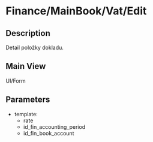 # Finance/MainBook/Vat/Edit

## Description

Detail položky dokladu. 

## Main View

UI/Form

## Parameters

* template:
  * rate
  * id_fin_accounting_period
  * id_fin_book_account
